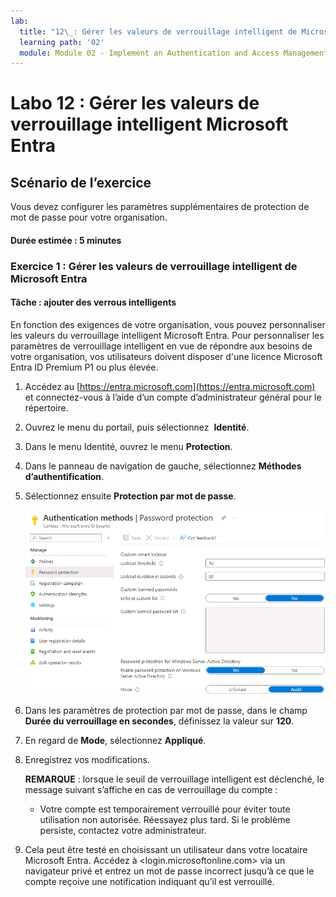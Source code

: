 ```yaml
---
lab:
  title: "12\_: Gérer les valeurs de verrouillage intelligent de Microsoft Entra"
  learning path: '02'
  module: Module 02 - Implement an Authentication and Access Management Solution
---
```


# Labo 12 : Gérer les valeurs de verrouillage intelligent Microsoft Entra

## Scénario de l’exercice

Vous devez configurer les paramètres supplémentaires de protection de mot de passe pour votre organisation.

#### Durée estimée : 5 minutes

### Exercice 1 : Gérer les valeurs de verrouillage intelligent de Microsoft Entra

#### Tâche : ajouter des verrous intelligents

En fonction des exigences de votre organisation, vous pouvez personnaliser les valeurs du verrouillage intelligent Microsoft Entra. Pour personnaliser les paramètres de verrouillage intelligent en vue de répondre aux besoins de votre organisation, vos utilisateurs doivent disposer d'une licence Microsoft Entra ID Premium P1 ou plus élevée.

1. Accédez au [https://entra.microsoft.com](https://entra.microsoft.com) et connectez-vous à l’aide d’un compte d’administrateur général pour le répertoire.

2. Ouvrez le menu du portail, puis sélectionnez  **Identité**.

3. Dans le menu Identité, ouvrez le menu **Protection**.

4. Dans le panneau de navigation de gauche, sélectionnez **Méthodes d’authentification**.

5. Sélectionnez ensuite **Protection par mot de passe**.

    ![Image de l’écran affichant la page Méthodes d’authentification et les sélections pour accéder à l’authentification par mot de passe mises en surbrillance](./media/lp2-mod3-browse-to-password-protection.png)

6. Dans les paramètres de protection par mot de passe, dans le champ **Durée du verrouillage en secondes**, définissez la valeur sur **120**.

7. En regard de **Mode**, sélectionnez **Appliqué**.

8. Enregistrez vos modifications.

    **REMARQUE** : lorsque le seuil de verrouillage intelligent est déclenché, le message suivant s’affiche en cas de verrouillage du compte :
    - Votre compte est temporairement verrouillé pour éviter toute utilisation non autorisée. Réessayez plus tard. Si le problème persiste, contactez votre administrateur.

9. Cela peut être testé en choisissant un utilisateur dans votre locataire Microsoft Entra. Accédez à <login.microsoftonline.com> via un navigateur privé et entrez un mot de passe incorrect jusqu’à ce que le compte reçoive une notification indiquant qu’il est verrouillé.
